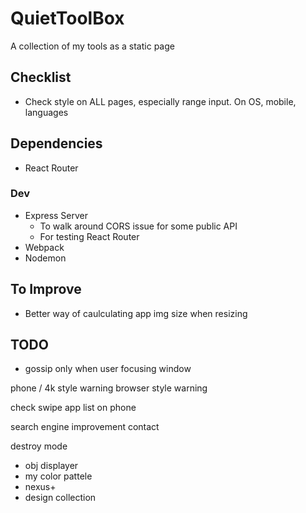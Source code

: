# QuietToolBox
A collection of my tools as a static page

## Checklist
- Check style on ALL pages, especially range input. On OS, mobile, languages

## Dependencies
- React Router
### Dev
- Express Server
  - To walk around CORS issue for some public API
  - For testing React Router
- Webpack
- Nodemon

## To Improve
- Better way of caulculating app img size when resizing

## TODO
- gossip only when user focusing window



phone / 4k style warning
browser style warning

check swipe app list on phone

search engine improvement
contact

destroy mode
- obj displayer
- my color pattele
- nexus+
- design collection